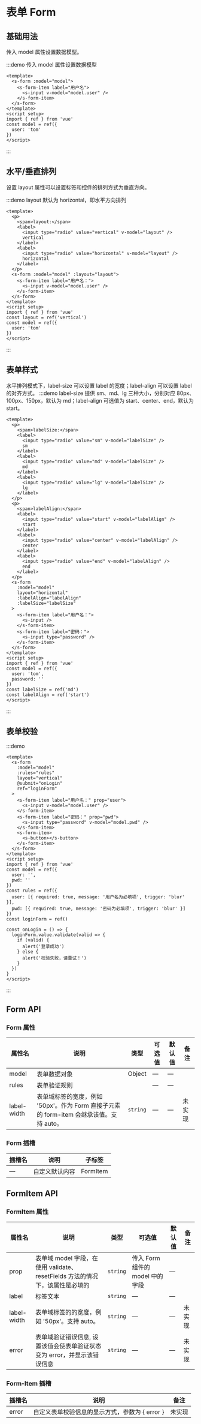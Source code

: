 # 表单 Form

## 基础用法

传入 model 属性设置数据模型。

:::demo 传入 model 属性设置数据模型
```vue
<template>
  <s-form :model="model">
    <s-form-item label="用户名">
      <s-input v-model="model.user" />
    </s-form-item>
  </s-form>
</template>
<script setup>
import { ref } from 'vue'
const model = ref({
  user: 'tom'
})
</script>
```
:::

## 水平/垂直排列

设置 layout 属性可以设置标签和控件的排列方式为垂直方向。

:::demo layout 默认为 horizontal，即水平方向排列
```vue
<template>
  <p>
    <span>layout:</span>
    <label>
      <input type="radio" value="vertical" v-model="layout" />
      vertical
    </label>
    <label>
      <input type="radio" value="horizontal" v-model="layout" />
      horizontal
    </label>
  </p>
  <s-form :model="model" :layout="layout">
    <s-form-item label="用户名：">
      <s-input v-model="model.user" />
    </s-form-item>
  </s-form>
</template>
<script setup>
import { ref } from 'vue'
const layout = ref('vertical')
const model = ref({
  user: 'tom'
})
</script>
```
:::

## 表单样式

水平排列模式下，label-size 可以设置 label 的宽度；label-align 可以设置 label 的对齐方式。
:::demo label-size 提供 sm、md、lg 三种大小，分别对应 80px、100px、150px，默认为 md；label-align 可选值为 start、center、end，默认为 start。
```vue
<template>
  <p>
    <span>labelSize:</span>
    <label>
      <input type="radio" value="sm" v-model="labelSize" />
      sm
    </label>
    <label>
      <input type="radio" value="md" v-model="labelSize" />
      md
    </label>
    <label>
      <input type="radio" value="lg" v-model="labelSize" />
      lg
    </label>
  </p>
  <p>
    <span>labelAlign:</span>
    <label>
      <input type="radio" value="start" v-model="labelAlign" />
      start
    </label>
    <label>
      <input type="radio" value="center" v-model="labelAlign" />
      center
    </label>
    <label>
      <input type="radio" value="end" v-model="labelAlign" />
      end
    </label>
  </p>
  <s-form
    :model="model"
    layout="horizontal"
    :labelAlign="labelAlign"
    :labelSize="labelSize"
  >
    <s-form-item label="用户名：">
      <s-input />
    </s-form-item>
    <s-form-item label="密码：">
      <s-input type="password" />
    </s-form-item>
  </s-form>
</template>
<script setup>
import { ref } from 'vue'
const model = ref({
  user: 'tom',
  password: ''
})
const labelSize = ref('md')
const labelAlign = ref('start')
</script>
```
:::

## 表单校验

:::demo
```vue
<template>
  <s-form
    :model="model"
    :rules="rules"
    layout="vertical"
    @submit="onLogin"
    ref="loginForm"
  >
    <s-form-item label="用户名：" prop="user">
      <s-input v-model="model.user" />
    </s-form-item>
    <s-form-item label="密码：" prop="pwd">
      <s-input type="password" v-model="model.pwd" />
    </s-form-item>
    <s-form-item>
      <s-button></s-button>
    </s-form-item>
  </s-form>
</template>
<script setup>
import { ref } from 'vue'
const model = ref({
  user: '',
  pwd: ''
})
const rules = ref({
  user: [{ required: true, message: '用户名为必填项', trigger: 'blur' }],
  pwd: [{ required: true, message: '密码为必填项', trigger: 'blur' }]
})
const loginForm = ref()

const onLogin = () => {
  loginForm.value.validate(valid => {
    if (valid) {
      alert('登录成功')
    } else {
      alert('校验失败，请重试！')
    }
  })
}
</script>
```
:::

## Form API

### Form 属性

| 属性名 | 说明 | 类型 | 可选值 | 默认值 | 备注 |
| --- | --- | --- | --- | --- | --- |
| model | 表单数据对象 | Object | — | — |  |
| rules | 表单验证规则 |  | — | — |  |
| label-width | 表单域标签的宽度，例如 '50px'。作为 Form 直接子元素的 form-item 会继承该值。支持 auto。 | `string` | — | — | 未实现 |

### Form 插槽

| 插槽名 | 说明           | 子标签   |
| ------ | -------------- | -------- |
| —      | 自定义默认内容 | FormItem |

## FormItem API

### FormItem 属性

| 属性名 | 说明 | 类型 | 可选值 | 默认值 | 备注 |
| --- | --- | --- | --- | --- | --- |
| prop | 表单域 model 字段，在使用 validate、resetFields 方法的情况下，该属性是必填的 | `string` | 传入 Form 组件的 model 中的字段 | — |  |
| label | 标签文本 | `string` | — | — |  |
| label-width | 表单域标签的的宽度，例如 '50px'。支持 auto。 | `string` | — | — | 未实现 |
| error | 表单域验证错误信息, 设置该值会使表单验证状态变为 error，并显示该错误信息 | `string` | — | — | 未实现 |

### Form-Item 插槽

| 插槽名 | 说明                                           | 备注   |
| ------ | ---------------------------------------------- | ------ |
| error  | 自定义表单校验信息的显示方式，参数为 { error } | 未实现 |
